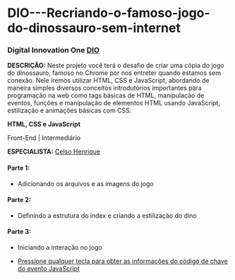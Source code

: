 # DIO---Recriando-o-famoso-jogo-do-dinossauro-sem-internet

### Digital Innovation One [DIO](https://www.dio.me/)

**DESCRIÇÃO:**
Neste projeto você terá o desafio de criar uma cópia do jogo do dinossauro, famoso no Chrome por nos entreter quando estamos sem conexão. Nele iremos utilizar HTML, CSS e JavaScript, abordando de maneira simples diversos conceitos introdutórios importantes para programação na web como tags básicas de HTML, manipulação de eventos, funções e manipulação de elementos HTML usando JavaScript, estilização e animações básicas com CSS.

**HTML, CSS e JavaScript**

Front-End | Intermediário

**ESPECIALISTA:** [Celso Henrique](https://github.com/celso-henrique/)

#### Parte 1:

- Adicionando os arquivos e as imagens do jogo

#### Parte 2:

- Definindo a estrutura do index e criando a estilização do dino


#### Parte 3:

- Iniciando a interação no jogo

- [Pressione qualquer tecla para obter as informações do código de chave do evento JavaScript](https://keycode.info/)